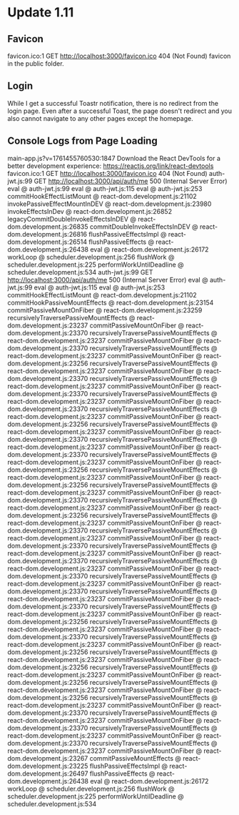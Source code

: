 # Update 1.11

## Favicon

favicon.ico:1  GET <http://localhost:3000/favicon.ico> 404 (Not Found)
favicon in the public folder.

## Login

While I get a successful Toastr notification, there is no redirect from the login page.
Even after a successful Toast, the page doesn't redirect and you also cannot navigate to any other pages except the homepage.

## Console Logs from Page Loading

main-app.js?v=1761455760530:1847 Download the React DevTools for a better development experience: <https://reactjs.org/link/react-devtools>
favicon.ico:1  GET <http://localhost:3000/favicon.ico> 404 (Not Found)
auth-jwt.js:99  GET <http://localhost:3000/api/auth/me> 500 (Internal Server Error)
eval @ auth-jwt.js:99
eval @ auth-jwt.js:115
eval @ auth-jwt.js:253
commitHookEffectListMount @ react-dom.development.js:21102
invokePassiveEffectMountInDEV @ react-dom.development.js:23980
invokeEffectsInDev @ react-dom.development.js:26852
legacyCommitDoubleInvokeEffectsInDEV @ react-dom.development.js:26835
commitDoubleInvokeEffectsInDEV @ react-dom.development.js:26816
flushPassiveEffectsImpl @ react-dom.development.js:26514
flushPassiveEffects @ react-dom.development.js:26438
eval @ react-dom.development.js:26172
workLoop @ scheduler.development.js:256
flushWork @ scheduler.development.js:225
performWorkUntilDeadline @ scheduler.development.js:534
auth-jwt.js:99  GET <http://localhost:3000/api/auth/me> 500 (Internal Server Error)
eval @ auth-jwt.js:99
eval @ auth-jwt.js:115
eval @ auth-jwt.js:253
commitHookEffectListMount @ react-dom.development.js:21102
commitHookPassiveMountEffects @ react-dom.development.js:23154
commitPassiveMountOnFiber @ react-dom.development.js:23259
recursivelyTraversePassiveMountEffects @ react-dom.development.js:23237
commitPassiveMountOnFiber @ react-dom.development.js:23370
recursivelyTraversePassiveMountEffects @ react-dom.development.js:23237
commitPassiveMountOnFiber @ react-dom.development.js:23370
recursivelyTraversePassiveMountEffects @ react-dom.development.js:23237
commitPassiveMountOnFiber @ react-dom.development.js:23256
recursivelyTraversePassiveMountEffects @ react-dom.development.js:23237
commitPassiveMountOnFiber @ react-dom.development.js:23370
recursivelyTraversePassiveMountEffects @ react-dom.development.js:23237
commitPassiveMountOnFiber @ react-dom.development.js:23370
recursivelyTraversePassiveMountEffects @ react-dom.development.js:23237
commitPassiveMountOnFiber @ react-dom.development.js:23370
recursivelyTraversePassiveMountEffects @ react-dom.development.js:23237
commitPassiveMountOnFiber @ react-dom.development.js:23256
recursivelyTraversePassiveMountEffects @ react-dom.development.js:23237
commitPassiveMountOnFiber @ react-dom.development.js:23370
recursivelyTraversePassiveMountEffects @ react-dom.development.js:23237
commitPassiveMountOnFiber @ react-dom.development.js:23370
recursivelyTraversePassiveMountEffects @ react-dom.development.js:23237
commitPassiveMountOnFiber @ react-dom.development.js:23256
recursivelyTraversePassiveMountEffects @ react-dom.development.js:23237
commitPassiveMountOnFiber @ react-dom.development.js:23256
recursivelyTraversePassiveMountEffects @ react-dom.development.js:23237
commitPassiveMountOnFiber @ react-dom.development.js:23370
recursivelyTraversePassiveMountEffects @ react-dom.development.js:23237
commitPassiveMountOnFiber @ react-dom.development.js:23256
recursivelyTraversePassiveMountEffects @ react-dom.development.js:23237
commitPassiveMountOnFiber @ react-dom.development.js:23370
recursivelyTraversePassiveMountEffects @ react-dom.development.js:23237
commitPassiveMountOnFiber @ react-dom.development.js:23370
recursivelyTraversePassiveMountEffects @ react-dom.development.js:23237
commitPassiveMountOnFiber @ react-dom.development.js:23370
recursivelyTraversePassiveMountEffects @ react-dom.development.js:23237
commitPassiveMountOnFiber @ react-dom.development.js:23370
recursivelyTraversePassiveMountEffects @ react-dom.development.js:23237
commitPassiveMountOnFiber @ react-dom.development.js:23370
recursivelyTraversePassiveMountEffects @ react-dom.development.js:23237
commitPassiveMountOnFiber @ react-dom.development.js:23370
recursivelyTraversePassiveMountEffects @ react-dom.development.js:23237
commitPassiveMountOnFiber @ react-dom.development.js:23256
recursivelyTraversePassiveMountEffects @ react-dom.development.js:23237
commitPassiveMountOnFiber @ react-dom.development.js:23370
recursivelyTraversePassiveMountEffects @ react-dom.development.js:23237
commitPassiveMountOnFiber @ react-dom.development.js:23256
recursivelyTraversePassiveMountEffects @ react-dom.development.js:23237
commitPassiveMountOnFiber @ react-dom.development.js:23256
recursivelyTraversePassiveMountEffects @ react-dom.development.js:23237
commitPassiveMountOnFiber @ react-dom.development.js:23256
recursivelyTraversePassiveMountEffects @ react-dom.development.js:23237
commitPassiveMountOnFiber @ react-dom.development.js:23256
recursivelyTraversePassiveMountEffects @ react-dom.development.js:23237
commitPassiveMountOnFiber @ react-dom.development.js:23370
recursivelyTraversePassiveMountEffects @ react-dom.development.js:23237
commitPassiveMountOnFiber @ react-dom.development.js:23370
recursivelyTraversePassiveMountEffects @ react-dom.development.js:23237
commitPassiveMountOnFiber @ react-dom.development.js:23370
recursivelyTraversePassiveMountEffects @ react-dom.development.js:23237
commitPassiveMountOnFiber @ react-dom.development.js:23267
commitPassiveMountEffects @ react-dom.development.js:23225
flushPassiveEffectsImpl @ react-dom.development.js:26497
flushPassiveEffects @ react-dom.development.js:26438
eval @ react-dom.development.js:26172
workLoop @ scheduler.development.js:256
flushWork @ scheduler.development.js:225
performWorkUntilDeadline @ scheduler.development.js:534

